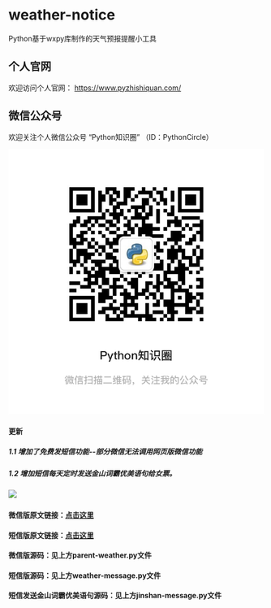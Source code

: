 # weather-notice
Python基于wxpy库制作的天气预报提醒小工具

## 个人官网
欢迎访问个人官网： https://www.pyzhishiquan.com/

## 微信公众号
欢迎关注个人微信公众号 “Python知识圈” （ID：PythonCircle）

![公众号](https://github.com/Brucepk/pk.github.io/blob/master/gzh.jpg)

#### 更新
##### 1.1 增加了免费发短信功能--部分微信无法调用网页版微信功能

##### 1.2 增加短信每天定时发送金山词霸优美语句给女票。
![](http://blog.pyzhishiquan.com/img/20191104143201.jpg)

#### 微信版原文链接：[点击这里](https://mp.weixin.qq.com/s/GrWQN6-gK49L8l0u37Tr7g)
#### 短信版原文链接：[点击这里](https://mp.weixin.qq.com/s/oqTwFr6w1q7_yUGUBA0LOw)

#### 微信版源码：见上方parent-weather.py文件
#### 短信版源码：见上方weather-message.py文件
#### 短信发送金山词霸优美语句源码：见上方jinshan-message.py文件

